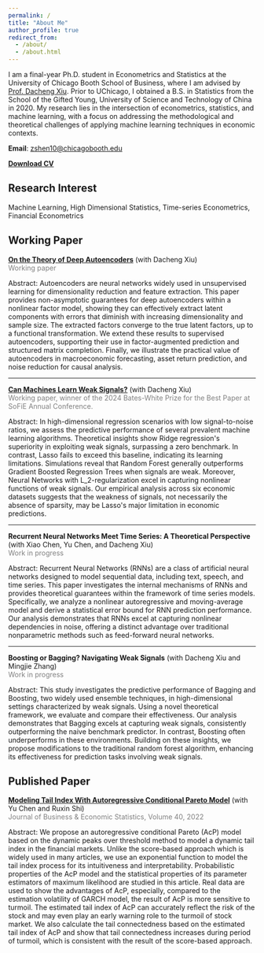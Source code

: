 ```yaml
---
permalink: /
title: "About Me"
author_profile: true
redirect_from: 
  - /about/
  - /about.html
---
```


I am a final-year Ph.D. student in Econometrics and Statistics at the University of Chicago Booth School of Business, where I am advised by [Prof. Dacheng Xiu](https://dachxiu.chicagobooth.edu/). Prior to UChicago, I obtained a B.S. in Statistics from the School of the Gifted Young, University of Science and Technology of China in 2020. My research lies in the intersection of econometrics, statistics, and machine learning, with a focus on addressing the methodological and theoretical challenges of applying machine learning techniques in economic contexts.

**Email**: zshen10@chicagobooth.edu

**[Download CV](_pages/CV.pdf)** 

## Research Interest
Machine Learning, High Dimensional Statistics, Time-series Econometrics, Financial Econometrics

## Working Paper

**[On the Theory of Deep Autoencoders](_pages/Autoencoder.pdf)** (with Dacheng Xiu)  
<span style="color:gray;">Working paper</span>

Abstract: Autoencoders are neural networks widely used in unsupervised learning for dimensionality reduction and feature extraction. This paper provides non-asymptotic guarantees for deep autoencoders within a nonlinear factor model, showing they can effectively extract latent components with errors that diminish with increasing dimensionality and sample size. The extracted factors converge to the true latent factors, up to a functional transformation. We extend these results to supervised autoencoders, supporting their use in factor-augmented prediction and structured matrix completion. Finally, we illustrate the practical value of autoencoders in macroeconomic forecasting, asset return prediction, and noise reduction for causal analysis.



---

**[Can Machines Learn Weak Signals?](https://papers.ssrn.com/sol3/papers.cfm?abstract_id=4722678)** (with Dacheng Xiu)  
<span style="color:gray;">Working paper, winner of the 2024 Bates-White Prize for the Best Paper at SoFiE Annual Conference.</span>


Abstract: In high-dimensional regression scenarios with low signal-to-noise ratios, we assess the predictive performance of several prevalent machine learning algorithms. Theoretical insights show Ridge regression's superiority in exploiting weak signals, surpassing a zero benchmark. In contrast, Lasso fails to exceed this baseline, indicating its learning limitations. Simulations reveal that Random Forest generally outperforms Gradient Boosted Regression Trees when signals are weak. Moreover, Neural Networks with L_2-regularization excel in capturing nonlinear functions of 
weak signals. Our empirical analysis across six economic datasets suggests that the weakness of signals, not necessarily the absence of sparsity, may be Lasso's major limitation in economic predictions.

---

**Recurrent Neural Networks Meet Time Series: A Theoretical Perspective** (with Xiao Chen, Yu Chen, and Dacheng Xiu)  
<span style="color:gray;">Work in progress</span>

Abstract: Recurrent Neural Networks (RNNs) are a class of artificial neural networks designed to model sequential data, including text, speech, and time series. This paper investigates the internal mechanisms of RNNs and provides theoretical guarantees within the framework of time series models. Specifically, we analyze a nonlinear autoregressive and moving-average model  and derive a statistical error bound for RNN prediction performance. Our analysis demonstrates that RNNs excel at capturing nonlinear dependencies in noise, offering a distinct advantage over traditional nonparametric methods such as feed-forward neural networks.

---

**Boosting or Bagging? Navigating Weak Signals** (with Dacheng Xiu and Mingjie Zhang)  
<span style="color:gray;">Work in progress</span>

Abstract: This study investigates the predictive performance of Bagging and Boosting, two widely used ensemble techniques, in high-dimensional settings characterized by weak signals. Using a novel theoretical framework, we evaluate and compare their effectiveness. Our analysis demonstrates that Bagging excels at capturing weak signals, consistently outperforming the naive benchmark predictor. In contrast, Boosting often underperforms in these environments. Building on these insights, we propose modifications to the traditional random forest algorithm, enhancing its effectiveness for prediction tasks involving weak signals.

## Published Paper

**[Modeling Tail Index With Autoregressive Conditional Pareto Model](https://www.tandfonline.com/doi/abs/10.1080/07350015.2020.1832504)** (with Yu Chen and Ruxin Shi)  
<span style="color:gray;">Journal of Business & Economic Statistics, Volume 40, 2022</span>

Abstract: We propose an autoregressive conditional Pareto (AcP) model based on the dynamic peaks over threshold method to model a dynamic tail index in the financial markets. Unlike the score-based approach which is widely used in many articles, we use an exponential function to model the tail index process for its intuitiveness and interpretability. Probabilistic properties of the AcP model and the statistical properties of its parameter estimators of maximum likelihood are studied in this article. Real data are used to show the advantages of AcP, especially, compared to the estimation volatility of GARCH model, the result of AcP is more sensitive to turmoil. The estimated tail index of AcP can accurately reflect the risk of the stock and may even play an early warning role to the turmoil of stock market. We also calculate the tail connectedness based on the estimated tail index of AcP and show that tail connectedness increases during period of turmoil, which is consistent with the result of the score-based approach.

